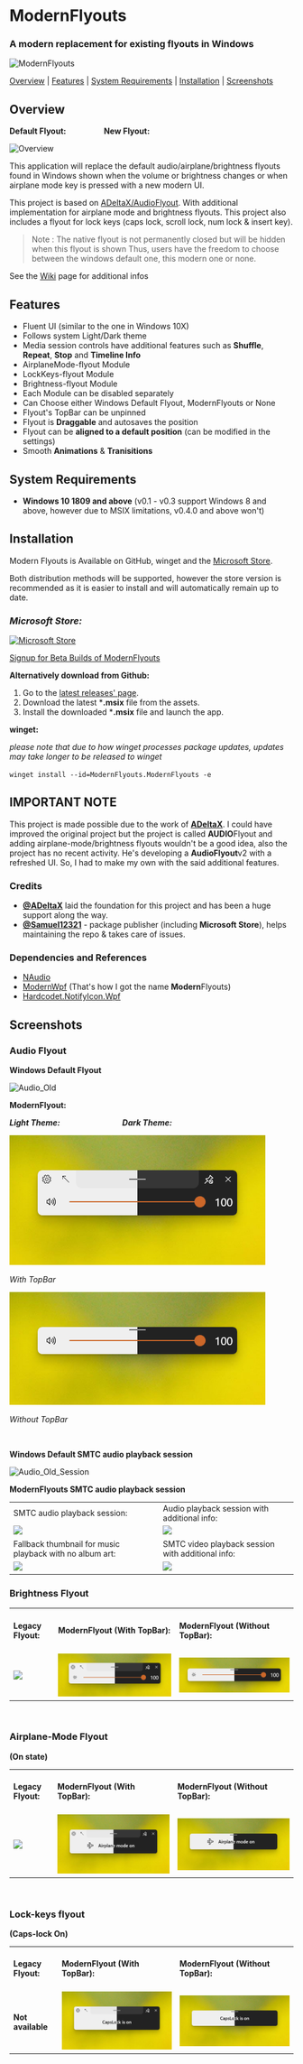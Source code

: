 # ModernFlyouts
### A modern replacement for existing flyouts in Windows

![ModernFlyouts](ModernFlyouts/Assets/Images/ModernFlyouts_128.png)

[Overview](#overview) | [Features](#features) | [System Requirements](#system-requirements) | [Installation](#installation) | [Screenshots](#screenshots)

## Overview

**Default Flyout:**  &nbsp; &nbsp; &nbsp; &nbsp; &nbsp; &nbsp; &nbsp; &nbsp;  **New Flyout:**

![Overview](docs/images/Overview.png)

This application will replace the default audio/airplane/brightness flyouts found in Windows shown when the volume or brightness changes or when airplane mode key is pressed with a new modern UI.

This project is based on [ADeltaX/AudioFlyout](https://github.com/ADeltaX/AudioFlyout). With additional implementation for airplane mode and brightness flyouts. This project also includes a flyout for lock keys (caps lock, scroll lock, num lock & insert key).

> Note : The native flyout is not permanently closed but will be hidden when this flyout is shown
> Thus, users have the freedom to choose between the windows default one, this modern one or none.

See the [Wiki](https://github.com/ShankarBUS/ModernFlyouts/wiki) page for additional infos

## Features
- Fluent UI (similar to the one in Windows 10X)
- Follows system Light/Dark theme
- Media session controls have additional features such as **Shuffle**, **Repeat**, **Stop** and **Timeline Info**
- AirplaneMode-flyout Module
- LockKeys-flyout Module
- Brightness-flyout Module
- Each Module can be disabled separately
- Can Choose either Windows Default Flyout, ModernFlyouts or None
- Flyout's TopBar can be unpinned
- Flyout is **Draggable** and autosaves the position
- Flyout can be **aligned to a default position** (can be modified in the settings)
- Smooth **Animations** & **Tranisitions**

## System Requirements
- **Windows 10 1809 and above** (v0.1 - v0.3 support Windows 8 and above, however due to MSIX limitations, v0.4.0 and above won't)

## Installation
Modern Flyouts is Available on GitHub, winget and the [Microsoft Store](https://www.microsoft.com/store/apps/9MT60QV066RP).

Both distribution methods will be supported, however the store version is recommended as it is easier to install and will automatically remain up to date.

### _Microsoft Store:_

<a href='https://www.microsoft.com/store/apps/9MT60QV066RP?ocid=badge'><img src='https://developer.microsoft.com/en-us/store/badges/images/English_get-it-from-MS.png' alt='Microsoft Store' width='160'/></a>

[Signup for Beta Builds of ModernFlyouts](https://forms.office.com/Pages/ResponsePage.aspx?id=DQSIkWdsW0yxEjajBLZtrQAAAAAAAAAAAAMAALdxYU9UQU9GMzQ2Rk40MDJFSkU5UzRKTVg2Nk1PTy4u) 
&nbsp;

**Alternatively download from Github:**

1. Go to the [latest releases' page](https://github.com/ShankarBUS/ModernFlyouts/releases/latest).
2. Download the latest ***.msix** file from the assets.
3. Install the downloaded ***.msix** file and launch the app.

**winget:**

_please note that due to how winget processes package updates, updates may take longer to be released to winget_

`winget install --id=ModernFlyouts.ModernFlyouts -e`

## IMPORTANT NOTE
This project is made possible due to the work of **[ADeltaX](https://github.com/ADeltaX/)**.
I could have improved the original project but the project is called **AUDIO**Flyout and adding airplane-mode/brightness flyouts wouldn't be a good idea, also the project has no recent activity. He's developing a **AudioFlyout**v2 with a refreshed UI. So, I had to make my own with the said additional features.

### Credits
- **[@ADeltaX](https://github.com/ADeltaX/)** laid the foundation for this project and has been a huge support along the way.
- **[@Samuel12321](https://github.com/Samuel12321/)** - package publisher (including **Microsoft Store**), helps maintaining the repo & takes care of issues.

### Dependencies and References 
- [NAudio](https://github.com/naudio/NAudio)
- [ModernWpf](https://github.com/Kinnara/ModernWpf) (That's how I got the name **Modern**Flyouts)
- [Hardcodet.NotifyIcon.Wpf](https://github.com/hardcodet/wpf-notifyicon)

## Screenshots

### Audio Flyout

**Windows Default Flyout**

![Audio_Old](docs/images/Audio_Old.png)

**ModernFlyout:** 

***Light Theme:***  &nbsp; &nbsp; &nbsp; &nbsp; &nbsp; &nbsp; &nbsp; &nbsp; &nbsp; &nbsp;&nbsp; &nbsp; &nbsp; &nbsp; ***Dark Theme:***

![Audio](docs/images/Audio.png)

_With TopBar_

![Audio_NoTop](docs/images/Audio_NoTop.png)

_Without TopBar_

&nbsp;

**Windows Default SMTC audio playback session**

![Audio_Old_Session](docs/images/Audio_Old_Session.png)

**ModernFlyouts SMTC audio playback session**

<table>
  <tr>
    <td>SMTC audio playback session:</td>
     <td>Audio playback session with additional info:</td>
  </tr>
  <tr>
    <td valign="center" halign="center"><img src="docs/images/Audio_Session_Music_NoTop.png"></td>
    <td valign="center" halign="center"><img src="docs/images/Audio_Session_Music_NoTop_More.png"></td>
   </tr>
    <tr>
    <td>Fallback thumbnail for music playback with no album art:</td>
     <td>SMTC video playback session with additional info:</td>
  </tr>
   <tr>
    <td valign="center" halign="center"><img src="docs/images/Audio_Session_Music_NoTop_NoAlbumArt.png"></td>
    <td valign="center" halign="center"><img src="docs/images/Audio_Session_Video.png"></td>
  </tr>
 </table>


### Brightness Flyout

<table>
    <td><h4>Legacy Flyout:</h4></td>
    <td><h4>ModernFlyout (With TopBar):</h4></td>
     <td><h4>ModernFlyout (Without TopBar):</h4></td>
  </tr>
   <tr>
    <td valign="center" halign="center"><img src="docs/images/Brightness_Old.png"></td>
    <td valign="center" halign="center"><img src="docs/images/Brightness-Compacted.png"></td>
    <td valign="center" halign="center"><img src="docs/images/Brightness-Compacted_NoTop.png"></td>
  </tr>
 </table>
 &nbsp;

### Airplane-Mode Flyout

**(On state)**

<table>
    <td><h4>Legacy Flyout:</h4></td>
    <td><h4>ModernFlyout (With TopBar):</h4></td>
     <td><h4>ModernFlyout (Without TopBar):</h4></td>
  </tr>
   <tr>
    <td valign="center" halign="center"><img src="docs/images/Airplane_Old.png"></td>
    <td valign="center" halign="center"><img src="docs/images/Airplane_On.png"></td>
    <td valign="center" halign="center"><img src="docs/images/Airplane_On_NoTop.png"></td>
  </tr>
 </table>
 &nbsp;

### Lock-keys flyout

**(Caps-lock On)**

<table>
    <td><h4>Legacy Flyout:</h4></td>
    <td><h4>ModernFlyout (With TopBar):</h4></td>
     <td><h4>ModernFlyout (Without TopBar):</h4></td>
  </tr>
   <tr>
    <td halign="center" valign="center"><h4>Not available</h4></td>
    <td valign="center" halign="center"><img src="docs/images/LockKey_Caps.png"></td>
    <td valign="center" halign="center"><img src="docs/images/LockKey_Caps_NoTop.png"></td>
  </tr>
 </table>
